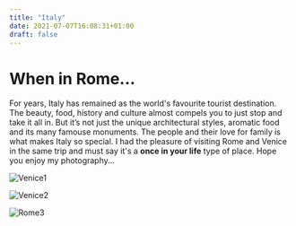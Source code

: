 ```yaml
---
title: "Italy"
date: 2021-07-07T16:08:31+01:00
draft: false
---
```


# When in Rome...

For years, Italy has remained as the world's favourite tourist destination. The beauty, food, history and culture almost compels you to just stop and take it all in.
But it’s not just the unique architectural styles, aromatic food and its many famouse monuments. The people and their love for family is what makes Italy so special.
I had the pleasure of visiting Rome and Venice in the same trip and must say it's a **once in your life** type of place. Hope you enjoy my photography...

![Venice1](/Venice1.jpg)

![Venice2](/Venice2.jpg)

![Rome3](/Rome3.jpg)
